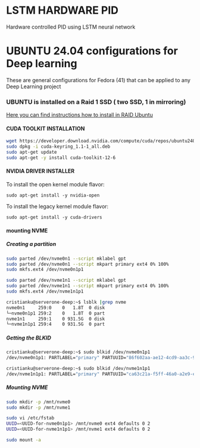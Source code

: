 # LSTM HARDWARE PID
Hardware controlled PID using LSTM neural network

# UBUNTU 24.04 configurations for Deep learning
These are general configurations for Fedora (41) that can be applied to any Deep Learning project

### UBUNTU is installed on a Raid 1 SSD ( two SSD, 1 in mirroring)
[Here you can find instructions how to install in RAID Ubuntu](https://www.youtube.com/watch?v=rJzHpc1kQW4)

#### CUDA TOOLKIT INSTALLATION 
```bash
wget https://developer.download.nvidia.com/compute/cuda/repos/ubuntu2404/x86_64/cuda-keyring_1.1-1_all.deb
sudo dpkg -i cuda-keyring_1.1-1_all.deb
sudo apt-get update
sudo apt-get -y install cuda-toolkit-12-6
````
#### NVIDIA DRIVER INSTALLER
To install the open kernel module flavor:
```commandline
sudo apt-get install -y nvidia-open
```
To install the legacy kernel module flavor:
```commandline
sudo apt-get install -y cuda-drivers
```
#### mounting NVME

##### Creating a partition
```bash
sudo parted /dev/nvme0n1 --script mklabel gpt
sudo parted /dev/nvme0n1 --script mkpart primary ext4 0% 100%
sudo mkfs.ext4 /dev/nvme0n1p1

sudo parted /dev/nvme1n1 --script mklabel gpt
sudo parted /dev/nvme1n1 --script mkpart primary ext4 0% 100%
sudo mkfs.ext4 /dev/nvme1n1p1

cristianku@serverone-deep:~$ lsblk |grep nvme
nvme0n1     259:0    0   1.8T  0 disk  
└─nvme0n1p1 259:2    0   1.8T  0 part  
nvme1n1     259:1    0 931.5G  0 disk  
└─nvme1n1p1 259:4    0 931.5G  0 part 
```

##### Getting the BLKID
```bash
cristianku@serverone-deep:~$ sudo blkid /dev/nvme0n1p1
/dev/nvme0n1p1: PARTLABEL="primary" PARTUUID="86f602aa-ae12-4cd9-aa3c-9ca74816e3c1"

cristianku@serverone-deep:~$ sudo blkid /dev/nvme1n1p1
/dev/nvme1n1p1: PARTLABEL="primary" PARTUUID="ca63c21a-f5ff-46a0-a2e9-e961a89ec0a2"
```

##### Mounting NVME
```bash
sudo mkdir -p /mnt/nvme0
sudo mkdir -p /mnt/nvme1

sudo vi /etc/fstab
UUID=<UUID-for-nvme0n1p1> /mnt/nvme0 ext4 defaults 0 2
UUID=<UUID-for-nvme1n1p1> /mnt/nvme1 ext4 defaults 0 2

sudo mount -a

```
